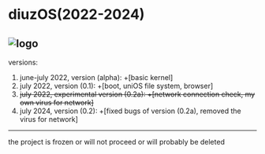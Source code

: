 # diuzOS(2022-2024)
![logo](https://github.com/multiverse1999/diuzOS/assets/77222329/77628753-ae0b-43f0-81b0-78ffae5be907)
---
versions:
1) june-july 2022, version (alpha): +[basic kernel]
2) july 2022, version (0.1): +[boot, uniOS file system, browser]
3) ~~july 2022, experimental version (0.2a): +[network connection check, my own virus for network]~~
4) july 2024, version (0.2): +[fixed bugs of version (0.2a), removed the virus for network]
---
the project is frozen or will not proceed or will probably be deleted
